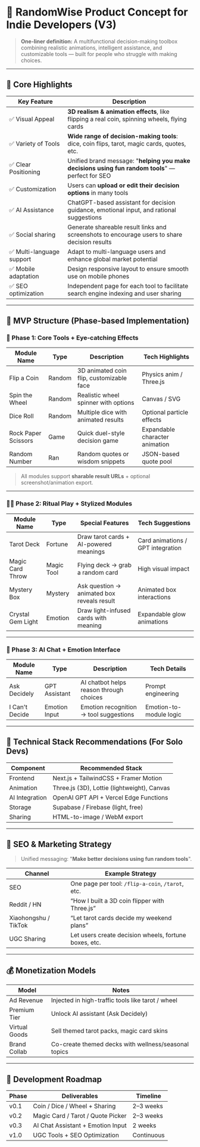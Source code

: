 
# 🎯 RandomWise Product Concept for Indie Developers (V3)

> **One-liner definition:**
> A multifunctional decision-making toolbox combining realistic animations, intelligent assistance, and customizable tools — built for people who struggle with making choices.

---

## 🌟 Core Highlights

| Key Feature          | Description |
|----------------------|-------------|
| ✅ Visual Appeal      | **3D realism & animation effects**, like flipping a real coin, spinning wheels, flying cards |
| ✅ Variety of Tools   | **Wide range of decision-making tools**: dice, coin flips, tarot, magic cards, quotes, etc. |
| ✅ Clear Positioning  | Unified brand message: "**helping you make decisions using fun random tools**" — perfect for SEO |
| ✅ Customization      | Users can **upload or edit their decision options** in many tools |
| ✅ AI Assistance      | ChatGPT-based assistant for decision guidance, emotional input, and rational suggestions |
| ✅ Social sharing | Generate shareable result links and screenshots to encourage users to share decision results |
| ✅ Multi-language support | Adapt to multi-language users and enhance global market potential |
| ✅ Mobile adaptation | Design responsive layout to ensure smooth use on mobile phones |
| ✅ SEO optimization | Independent page for each tool to facilitate search engine indexing and user sharing |

---

## 🔧 MVP Structure (Phase-based Implementation)

### 🚀 Phase 1: Core Tools + Eye-catching Effects

| Module Name         | Type       | Description                             | Tech Highlights |
|---------------------|------------|-----------------------------------------|-----------------|
| Flip a Coin         | Random     | 3D animated coin flip, customizable face| Physics anim / Three.js |
| Spin the Wheel      | Random     | Realistic wheel spinner with options    | Canvas / SVG    |
| Dice Roll           | Random     | Multiple dice with animated results     | Optional particle effects |
| Rock Paper Scissors | Game       | Quick duel-style decision game          | Expandable character animation |
| Random Number        | Ran| Random quotes or wisdom snippets        | JSON-based quote pool |

> All modules support **sharable result URLs** + optional screenshot/animation export.

---

### 🧙‍♀️ Phase 2: Ritual Play + Stylized Modules

| Module Name         | Type       | Special Features                        | Tech Suggestions |
|---------------------|------------|-----------------------------------------|------------------|
| Tarot Deck          | Fortune    | Draw tarot cards + AI-powered meanings  | Card animations / GPT integration |
| Magic Card Throw    | Magic Tool | Flying deck → grab a random card        | High visual impact |
| Mystery Box         | Mystery    | Ask question → animated box reveals result | Animated box interactions |
| Crystal Gem Light   | Emotion    | Draw light-infused cards with meaning   | Expandable glow animations |

---

### 🧠 Phase 3: AI Chat + Emotion Interface

| Module Name       | Type         | Description                             | Tech Details      |
|-------------------|--------------|-----------------------------------------|-------------------|
| Ask Decidely      | GPT Assistant| AI chatbot helps reason through choices | Prompt engineering |
| I Can't Decide    | Emotion Input| Emotion recognition → tool suggestions  | Emotion-to-module logic |

---

## 🧱 Technical Stack Recommendations (For Solo Devs)

| Component     | Recommended Stack                         |
|---------------|-------------------------------------------|
| Frontend      | Next.js + TailwindCSS + Framer Motion     |
| Animation     | Three.js (3D), Lottie (lightweight), Canvas |
| AI Integration| OpenAI GPT API + Vercel Edge Functions    |
| Storage       | Supabase / Firebase (light, free)         |
| Sharing       | HTML-to-image / WebM export               |

---

## 🎯 SEO & Marketing Strategy

> Unified messaging: "**Make better decisions using fun random tools**".

| Channel       | Example Strategy                                       |
|---------------|--------------------------------------------------------|
| SEO           | One page per tool: `/flip-a-coin`, `/tarot`, etc.     |
| Reddit / HN   | “How I built a 3D coin flipper with Three.js”          |
| Xiaohongshu / TikTok | “Let tarot cards decide my weekend plans”      |
| UGC Sharing   | Let users create decision wheels, fortune boxes, etc. |

---

## 💰 Monetization Models

| Model         | Notes                                                   |
|---------------|---------------------------------------------------------|
| Ad Revenue    | Injected in high-traffic tools like tarot / wheel       |
| Premium Tier  | Unlock AI assistant (Ask Decidely)                      |
| Virtual Goods | Sell themed tarot packs, magic card skins               |
| Brand Collab  | Co-create themed decks with wellness/seasonal topics   |

---

## 📆 Development Roadmap

| Phase | Deliverables                        | Timeline |
|-------|-------------------------------------|----------|
| v0.1  | Coin / Dice / Wheel + Sharing       | 2–3 weeks |
| v0.2  | Magic Card / Tarot / Quote Picker   | 2–3 weeks |
| v0.3  | AI Chat Assistant + Emotion Input   | 2 weeks   |
| v1.0  | UGC Tools + SEO Optimization        | Continuous |

